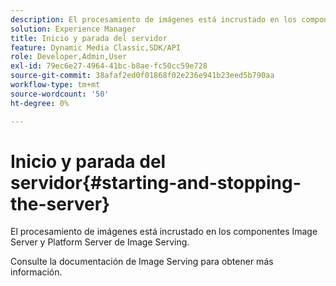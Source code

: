 ```yaml
---
description: El procesamiento de imágenes está incrustado en los componentes Image Server y Platform Server de Image Serving.
solution: Experience Manager
title: Inicio y parada del servidor
feature: Dynamic Media Classic,SDK/API
role: Developer,Admin,User
exl-id: 79ec6e27-4964-41bc-b8ae-fc50cc59e728
source-git-commit: 38afaf2ed0f01868f02e236e941b23eed5b790aa
workflow-type: tm+mt
source-wordcount: '50'
ht-degree: 0%

---
```


# Inicio y parada del servidor{#starting-and-stopping-the-server}

El procesamiento de imágenes está incrustado en los componentes Image Server y Platform Server de Image Serving.

Consulte la documentación de Image Serving para obtener más información.
